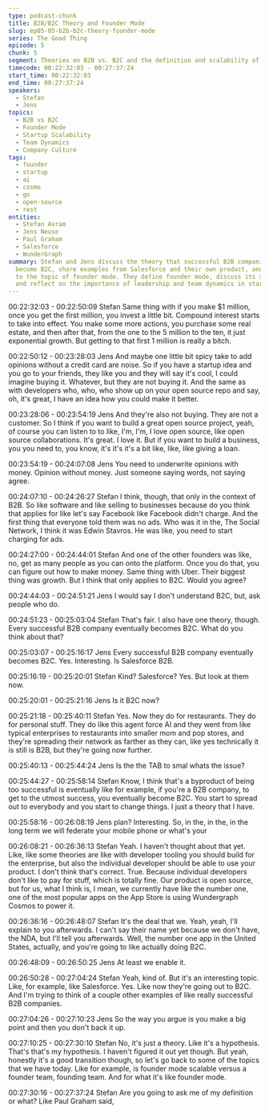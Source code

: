 ```yaml
---
type: podcast-chunk
title: B2B/B2C Theory and Founder Mode
slug: ep05-05-b2b-b2c-theory-founder-mode
series: The Good Thing
episode: 5
chunk: 5
segment: Theories on B2B vs. B2C and the definition and scalability of founder mode
timecode: 00:22:32:03 - 00:27:37:24
start_time: 00:22:32:03
end_time: 00:27:37:24
speakers:
  - Stefan
  - Jens
topics:
  - B2B vs B2C
  - Founder Mode
  - Startup Scalability
  - Team Dynamics
  - Company Culture
tags:
  - founder
  - startup
  - ai
  - cosmo
  - go
  - open-source
  - rest
entities:
  - Stefan Avram
  - Jens Neuse
  - Paul Graham
  - Salesforce
  - WunderGraph
summary: Stefan and Jens discuss the theory that successful B2B companies eventually
  become B2C, share examples from Salesforce and their own product, and transition
  to the topic of founder mode. They define founder mode, discuss its scalability,
  and reflect on the importance of leadership and team dynamics in startups.
---
```


00:22:32:03 - 00:22:50:09
Stefan
Same thing with if you make $1 million, once you get the first million, you invest a little bit.
Compound interest starts to take into effect. You make some more actions, you purchase some
real estate, and then after that, from the one to the 5 million to the ten, it just exponential growth.
But getting to that first 1 million is really a bitch.

00:22:50:12 - 00:23:28:03
Jens
And maybe one little bit spicy take to add opinions without a credit card are noise. So if you
have a startup idea and you go to your friends, they like you and they will say it's cool, I could
imagine buying it. Whatever, but they are not buying it. And the same as with developers who,
who, who show up on your open source repo and say, oh, it's great, I have an idea how you
could make it better.

00:23:28:06 - 00:23:54:19
Jens
And they're also not buying. They are not a customer. So I think if you want to build a great open
source project, yeah, of course you can listen to to like, I'm, I'm, I love open source, like open
source collaborations. It's great. I love it. But if you want to build a business, you you need to,
you know, it's it's it's a bit like, like, like giving a loan.

00:23:54:19 - 00:24:07:08
Jens
You need to underwrite opinions with money. Opinion without money. Just someone saying
words, not saying agree.

00:24:07:10 - 00:24:26:27
Stefan
I think, though, that only in the context of B2B. So like software and like selling to businesses
because do you think that applies for like let's say Facebook like Facebook didn't charge. And
the first thing that everyone told them was no ads. Who was it in the, The Social Network, I think
it was Edwin Stavros. He was like, you need to start charging for ads.

00:24:27:00 - 00:24:44:01
Stefan
And one of the other founders was like, no, get as many people as you can onto the platform.
Once you do that, you can figure out how to make money. Same thing with Uber. Their biggest
thing was growth. But I think that only applies to B2C. Would you agree?

00:24:44:03 - 00:24:51:21
Jens
I would say I don't understand B2C, but, ask people who do.

00:24:51:23 - 00:25:03:04
Stefan
That's fair. I also have one theory, though. Every successful B2B company eventually becomes
B2C. What do you think about that?

00:25:03:07 - 00:25:16:17
Jens
Every successful B2B company eventually becomes B2C. Yes. Interesting. Is Salesforce B2B.

00:25:16:19 - 00:25:20:01
Stefan
Kind? Salesforce? Yes. But look at them now.

00:25:20:01 - 00:25:21:16
Jens
Is it B2C now?

00:25:21:18 - 00:25:40:11
Stefan
Yes. Now they do for restaurants. They do for personal stuff. They do like this agent force AI and
they went from like typical enterprises to restaurants into smaller mom and pop stores, and
they're spreading their network as farther as they can, like yes technically it is still is B2B, but
they're going now further.

00:25:40:13 - 00:25:44:24
Jens
Is the the TAB to smal whats the issue?

00:25:44:27 - 00:25:58:14
Stefan
Know, I think that's a byproduct of being too successful is eventually like for example, if you're a
B2B company, to get to the utmost success, you eventually become B2C. You start to spread
out to everybody and you start to change things. I just a theory that I have.

00:25:58:16 - 00:26:08:19
Jens
plan?
Interesting. So, in the, in the, in the long term we will federate your mobile phone or what's your

00:26:08:21 - 00:26:36:13
Stefan
Yeah. I haven't thought about that yet. Like, like some theories are like with developer tooling
you should build for the enterprise, but also the individual developer should be able to use your
product. I don't think that's correct. True. Because individual developers don't like to pay for
stuff, which is totally fine. Our product is open source, but for us, what I think is, I mean, we
currently have like the number one, one of the most popular apps on the App Store is using
Wundergraph Cosmos to power it.

00:26:36:16 - 00:26:48:07
Stefan
It's the deal that we. Yeah, yeah, I'll explain to you afterwards. I can't say their name yet
because we don't have, the NDA, but I'll tell you afterwards. Well, the number one app in the
United States, actually, and you're going to like actually doing B2C.

00:26:48:09 - 00:26:50:25
Jens
At least we enable it.

00:26:50:28 - 00:27:04:24
Stefan
Yeah, kind of. But it's an interesting topic. Like, for example, like Salesforce. Yes. Like now
they're going out to B2C. And I'm trying to think of a couple other examples of like really
successful B2B companies.

00:27:04:26 - 00:27:10:23
Jens
So the way you argue is you make a big point and then you don't back it up.

00:27:10:25 - 00:27:30:10
Stefan
No, it's just a theory. Like it's a hypothesis. That's that's my hypothesis. I haven't figured it out
yet though. But yeah, honestly it's a good transition though, so let's go back to some of the
topics that we have today. Like for example, is founder mode scalable versus a founder team,
founding team. And for what it's like founder mode.

00:27:30:16 - 00:27:37:24
Stefan
Are you going to ask me of my definition or what? Like Paul Graham said,